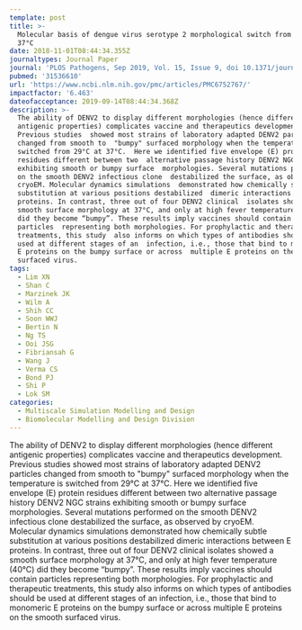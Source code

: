 ```yaml
---
template: post
title: >-
  Molecular basis of dengue virus serotype 2 morphological switch from 29°C to
  37°C
date: 2018-11-01T08:44:34.355Z
journaltypes: Journal Paper
journal: 'PLOS Pathogens, Sep 2019, Vol. 15, Issue 9, doi 10.1371/journal.ppat.1007996'
pubmed: '31536610'
url: 'https://www.ncbi.nlm.nih.gov/pmc/articles/PMC6752767/'
impactfactor: '6.463'
dateofacceptance: 2019-09-14T08:44:34.368Z
description: >-
  The ability of DENV2 to display different morphologies (hence different
  antigenic properties) complicates vaccine and therapeutics development.
  Previous studies  showed most strains of laboratory adapted DENV2 particles
  changed from smooth to  "bumpy" surfaced morphology when the temperature is
  switched from 29°C at 37°C.  Here we identified five envelope (E) protein
  residues different between two  alternative passage history DENV2 NGC strains
  exhibiting smooth or bumpy surface  morphologies. Several mutations performed
  on the smooth DENV2 infectious clone  destabilized the surface, as observed by
  cryoEM. Molecular dynamics simulations  demonstrated how chemically subtle
  substitution at various positions destabilized  dimeric interactions between E
  proteins. In contrast, three out of four DENV2 clinical  isolates showed a
  smooth surface morphology at 37°C, and only at high fever temperature  (40°C)
  did they become “bumpy”. These results imply vaccines should contain
  particles  representing both morphologies. For prophylactic and therapeutic
  treatments, this study  also informs on which types of antibodies should be
  used at different stages of an  infection, i.e., those that bind to monomeric
  E proteins on the bumpy surface or across  multiple E proteins on the smooth
  surfaced virus.
tags:
  - Lim XN
  - Shan C
  - Marzinek JK
  - Wilm A
  - Shih CC
  - Soon WWJ
  - Bertin N
  - Ng TS
  - Ooi JSG
  - Fibriansah G
  - Wang J
  - Verma CS
  - Bond PJ
  - Shi P
  - Lok SM
categories:
  - Multiscale Simulation Modelling and Design
  - Biomolecular Modelling and Design Division
---
```

  The ability of DENV2 to display different morphologies (hence different antigenic properties) complicates vaccine and therapeutics development. 
  Previous studies showed most strains of laboratory adapted DENV2 particles changed from smooth to "bumpy" surfaced morphology when the temperature 
  is switched from 29°C at 37°C. Here we identified five envelope (E) protein residues different between two alternative passage history DENV2 NGC 
  strains exhibiting smooth or bumpy surface morphologies. Several mutations performed on the smooth DENV2 infectious clone destabilized the surface, 
  as observed by cryoEM. Molecular dynamics simulations demonstrated how chemically subtle substitution at various positions destabilized dimeric 
  interactions between E proteins. In contrast, three out of four DENV2 clinical isolates showed a smooth surface morphology at 37°C, and only at high fever temperature (40°C) did they become “bumpy”. These results imply vaccines should contain particles representing both morphologies. For 
  prophylactic and therapeutic treatments, this study also informs on which types of antibodies should be used at different stages of an infection, 
  i.e., those that bind to monomeric E proteins on the bumpy surface or across multiple E proteins on the smooth surfaced virus.
